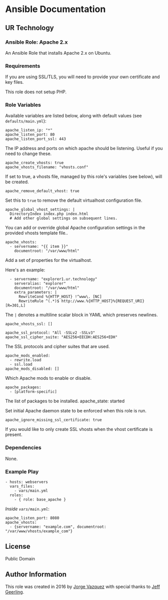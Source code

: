 # Ansible Documentation

## UR Technology

### Ansible Role: Apache 2.x

An Ansible Role that installs Apache 2.x on Ubuntu.

### Requirements

If you are using SSL/TLS, you will need to provide your own certificate and key files.

This role does not setup PHP.

### Role Variables

Available variables are listed below, along with default values (see `defaults/main.yml`):

    apache_listen_ip: "*"
    apache_listen_port: 80
    apache_listen_port_ssl: 443

The IP address and ports on which apache should be listening. Useful if you need to change these.

    apache_create_vhosts: true
    apache_vhosts_filename: "vhosts.conf"

If set to true, a vhosts file, managed by this role's variables (see below), will be created.

    apache_remove_default_vhost: true

Set this to `true` to remove the default virtualhost configuration file.

    apache_global_vhost_settings: |
      DirectoryIndex index.php index.html
      # Add other global settings on subsequent lines.

You can add or override global Apache configuration settings in the provided vhosts template file..

    apache_vhosts:
      - servername: "{{ item }}"
        documentroot: "/var/www/html"

Add a set of properties for the virtualhost.

Here's an example:

      - servername: "explorer1.ur.technology"
        serveralias: "explorer"
        documentroot: "/var/www/html"
        extra_parameters: |
          RewriteCond %{HTTP_HOST} !^www\. [NC]
          RewriteRule ^(.*)$ http://www.%{HTTP_HOST}%{REQUEST_URI} [R=301,L]

The `|` denotes a multiline scalar block in YAML which preserves newlines.

    apache_vhosts_ssl: []

    apache_ssl_protocol: "All -SSLv2 -SSLv3"
    apache_ssl_cipher_suite: "AES256+EECDH:AES256+EDH"

The SSL protocols and cipher suites that are used.

    apache_mods_enabled:
      - rewrite.load
      - ssl.load
    apache_mods_disabled: []

Which Apache mods to enable or disable.

    apache_packages:
      - [platform-specific]

The list of packages to be installed.
    apache_state: started

Set initial Apache daemon state to be enforced when this role is run.

    apache_ignore_missing_ssl_certificate: true

If you would like to only create SSL vhosts when the vhost certificate is present.

### Dependencies

None.

### Example Play

    - hosts: webservers
      vars_files:
        - vars/main.yml
      roles:
        - { role: base_apache }

*Inside `vars/main.yml`*:

    apache_listen_port: 8080
    apache_vhosts:
      - {servername: "example.com", documentroot: "/var/www/vhosts/example_com"}

## License

Public Domain

## Author Information

This role was created in 2016 by [Jorge Vazquez](http://www.enkompass.net) with special thanks to  [Jeff Geerling](http://www.jeffgeerling.com/).

